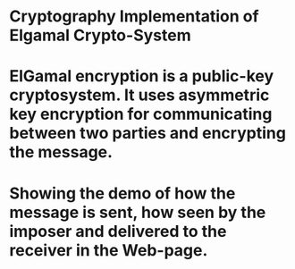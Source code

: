 # Cryptography Implementation of Elgamal Crypto-System
# ElGamal encryption is a public-key cryptosystem. It uses asymmetric key encryption for communicating between two parties and encrypting the message. 
# Showing the demo of how the message is sent, how seen by the imposer and delivered to the receiver in the Web-page.
